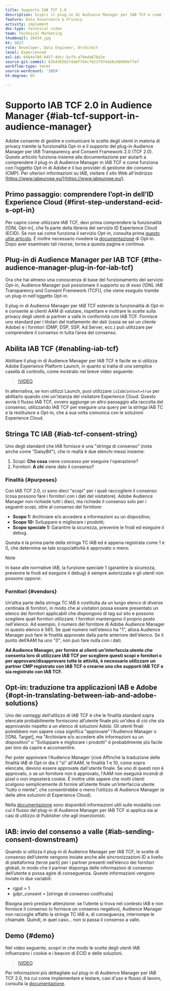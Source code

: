 ```yaml
---
title: Supporto IAB TCF 2.0
description: Scopri il plug-in di Audience Manager per IAB TCF e come funziona con l’oggetto opt-in di Adobe e il tuo provider di gestione del consenso (CMP).
feature: Data Governance & Privacy
activity: implement
doc-type: technical video
team: Technical Marketing
thumbnail: 26434.jpg
kt: 5027
role: Developer, Data Engineer, Architect
level: Experienced
exl-id: 04b4e786-0457-4dcc-bcf9-a79eda67bb2e
source-git-commit: 62b43b5627dabf754cf821f974a56c60989ef7ef
workflow-type: tm+mt
source-wordcount: '1059'
ht-degree: 0%

---
```


# Supporto IAB TCF 2.0 in Audience Manager {#iab-tcf-support-in-audience-manager}

Adobe consente di gestire e comunicare le scelte degli utenti in materia di privacy tramite la funzionalità Opt-in e il supporto del plug-in Audience Manager per IAB Transparency and Consent Framework 2.0 (TCF 2.0). Questo articolo funziona insieme alla documentazione per aiutarti a comprendere il plug-in di Audience Manager in IAB TCF e come funziona con l’oggetto Opt-in di Adobe e il tuo provider di gestione dei consensi (CMP). Per ulteriori informazioni su IAB, visitare il sito Web all&#39;indirizzo [https://www.iabeurope.eu/](https://www.iabeurope.eu/).

## Primo passaggio: comprendere l’opt-in dell’ID Experience Cloud {#first-step-understand-ecid-s-opt-in}

Per capire come utilizzare IAB TCF, devi prima comprendere la funzionalità [!DNL Opt-in], che fa parte della libreria del servizio ID Experience Cloud (ECID). Se non sai come funziona il servizio Opt-in, consulta prima [questo utile articolo](https://experienceleague.adobe.com/docs/core-services-learn/tutorials/id-service/use-opt-in-to-control-experience-cloud-activities-based-on-user-consent.html). È inoltre necessario rivedere la [documentazione](https://experienceleague.adobe.com/docs/id-service/using/implementation/opt-in-service/optin-overview.html) di Opt-in. Dopo aver esaminato tali risorse, torna a questa pagina e continua.

## Plug-in di Audience Manager per IAB TCF {#the-audience-manager-plug-in-for-iab-tcf}

Ora che hai almeno una conoscenza di base del funzionamento del servizio Opt-in, Audience Manager può posizionare il supporto su di esso [!DNL IAB Transparency and Consent Framework (TCF)], che viene eseguito tramite un plug-in nell&#39;oggetto Opt-in.

Il plug-in di Audience Manager per IAB TCF estende la funzionalità di Opt-in e consente ai clienti AAM di valutare, rispettare e inoltrare le scelte sulla privacy degli utenti ai partner a valle in conformità con IAB TCF. Fornisce uno standard per i titolari del trattamento dei dati (ossia se sei un cliente Adobe) e i fornitori (DMP, DSP, SSP, Ad Server, ecc.) può utilizzare per comprendere il consenso in tutta l’area del consenso.

## Abilita IAB TCF {#enabling-iab-tcf}

Abilitare il plug-in di Audience Manager per IAB TCF è facile se si utilizza Adobe Experience Platform Launch, in quanto si tratta di una semplice casella di controllo, come mostrato nel breve video seguente:

>[!VIDEO](https://video.tv.adobe.com/v/26433/?quality=12)

In alternativa, se non utilizzi Launch, puoi utilizzare `isIabContext=true` per abilitarlo quando crei un&#39;istanza del visitatore Experience Cloud. Questo avvia il flusso IAB TCF, ovvero aggiunge un altro passaggio alla raccolta del consenso, utilizzando IAB TCF per eseguire una query per la stringa IAB TC e la restituisce a Opt-in, che a sua volta comunica con le soluzioni Experience Cloud.

## Stringa TC IAB {#iab-tcf-consent-string}

Uno degli standard che IAB fornisce è una &quot;stringa di consenso&quot; (nota anche come &quot;DaisyBit&quot;), che in realtà è due elenchi messi insieme:

1. Scopi: **Che cosa** viene concesso per eseguire l&#39;operazione?
1. Fornitori: **A chi** viene dato il consenso?

### Finalità {#purposes}

Con IAB TCF 2.0, ci sono dieci &quot;scopi&quot; per i quali raccogliere il consenso (cosa possono fare i fornitori con i dati del visitatore). Adobe Audience Manager non richiede tutti i dieci, ma richiede il consenso solo per i seguenti scopi, oltre al consenso del fornitore:

* **Scopo 1:** Archiviare e/o accedere a informazioni su un dispositivo;
* **Scopo 10:** Sviluppare e migliorare i prodotti;
* **Scopo speciale 1:** Garantire la sicurezza, prevenire le frodi ed eseguire il debug.

Questa è la prima parte della stringa TC IAB ed è appena registrata come 1 e 0, che determina se tale scopo/attività è approvato o meno.

>[!NOTE]
>
>In base alle normative IAB, la funzione speciale 1 (garantire la sicurezza, prevenire le frodi ed eseguire il debug) è sempre autorizzata e gli utenti non possono opporsi.

### Fornitori {#vendors}

Un’altra parte della stringa TC IAB è costituita da un lungo elenco di diverse centinaia di fornitori, in modo che ai visitatori possa essere presentato un elenco dei fornitori applicabili che dispongono di tag sul sito e possono scegliere quali fornitori utilizzare. I fornitori mantengono il proprio posto nell&#39;elenco. Ad esempio, il numero del fornitore di Adobe Audience Manager in questo elenco è 565. Se quel numero nell&#39;elenco ha &quot;1&quot;, allora Audience Manager può fare le finalità approvate dalla parte anteriore dell&#39;elenco. Se il punto dell’AAM ha uno &quot;0&quot;, non può fare nulla con i dati.

**Ad Audience Manager, per fornire ai clienti un&#39;interfaccia utente che consenta loro di utilizzare IAB TCF per scegliere questi scopi e fornitori o per approvare/disapprovare tutte le attività, è necessario utilizzare un partner CMP registrato con IAB TCF o crearne uno che supporti IAB TCF e sia registrato con IAB TCF.**

## Opt-in: traduzione tra applicazioni IAB e Adobe {#opt-in-translating-between-iab-and-adobe-solutions}

Uno dei vantaggi dell’utilizzo di IAB TCF è che le finalità standard sopra elencate probabilmente forniscono all’utente finale più un’idea di ciò che sta approvando rispetto a un elenco di soluzioni Adobi. Gli utenti finali potrebbero non sapere cosa significa &quot;approvare&quot; l&#39;Audience Manager o [!DNL Target], ma &quot;Archiviare e/o accedere alle informazioni su un dispositivo&quot; o &quot;Sviluppare e migliorare i prodotti&quot; è probabilmente più facile per loro da capire e acconsentire.

Per poter approvare l&#39;Audience Manager (cioè Affinché la traduzione delle finalità IAB di Opt-in dia il &quot;sì&quot; all&#39;AAM, le finalità 1 e 10, come sopra elencate, devono essere approvate dall&#39;utente finale. Se uno di questi non è approvato, o se un fornitore non è approvato, l&#39;AAM non eseguirà incendi di pixel o non imposterà cookie. È inoltre utile sapere che molti clienti scelgono semplicemente di fornire all’utente finale un’interfaccia utente &quot;tutto o niente&quot;, che consentirebbe o meno l’utilizzo di Audience Manager (e delle altre soluzioni di Experience Cloud).

Nella [documentazione](https://experienceleague.adobe.com/docs/audience-manager/user-guide/overview/data-privacy/consent-management/aam-iab-plugin.html?lang=en) sono disponibili informazioni utili sulle modalità con cui il flusso del plug-in di Audience Manager per IAB TCF si applica sia ai casi di utilizzo di Publisher che agli inserzionisti.

## IAB: invio del consenso a valle {#iab-sending-consent-downstream}

Quando si utilizza il plug-in di Audience Manager per IAB TCF, le scelte di consenso dell’utente vengono inviate anche alle sincronizzazioni ID a livello di piattaforma (terze parti) per i partner presenti nell’elenco dei fornitori globali, in modo che il partner disponga delle informazioni di consenso dell’utente e possa agire di conseguenza. Queste informazioni vengono inviate in due variabili:

* rgpd = 1
* gdpr_consent = [stringa di consenso codificata]

Bisogna però prestare attenzione: se l’utente si trova nel contesto IAB e non fornisce il consenso (o fornisce un consenso negativo), Audience Manager non raccoglie affatto la stringa TC IAB e, di conseguenza, interrompe le chiamate. Quindi, in quel caso... non si passa il consenso a valle.

## Demo {#demo}

Nel video seguente, scopri in che modo le scelte degli utenti IAB influenzano i cookie e i beacon di ECID e delle soluzioni.

>[!VIDEO](https://video.tv.adobe.com/v/26434/?quality=12)

Per informazioni più dettagliate sul plug-in di Audience Manager per IAB TCF 2.0, tra cui come implementare e testare, casi d&#39;uso e flusso di lavoro, consulta la [documentazione](https://experienceleague.adobe.com/docs/audience-manager/user-guide/overview/data-privacy/consent-management/aam-iab-plugin.html).
